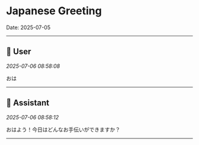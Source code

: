 # Japanese Greeting

Date: 2025-07-05

---

## 👤 User
*2025-07-06 08:58:08*

おは

---

## 🤖 Assistant
*2025-07-06 08:58:12*

おはよう！今日はどんなお手伝いができますか？

---
